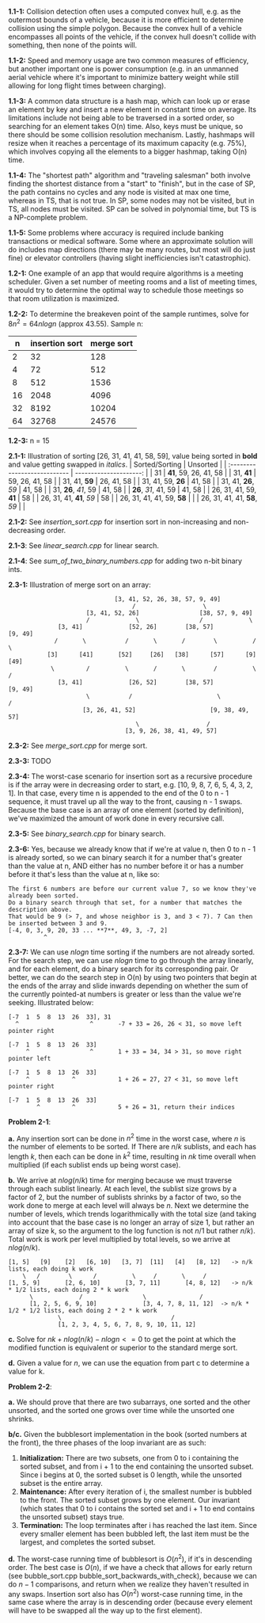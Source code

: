 **1.1-1:** Collision detection often uses a computed convex hull, e.g. as the outermost bounds of a vehicle, because it is more efficient to determine collision using the simple polygon. Because the convex hull of a vehicle encompasses all points of the vehicle, if the convex hull doesn't collide with something, then none of the points will.

**1.1-2:** Speed and memory usage are two common measures of efficiency, but another important one is power consumption (e.g. in an unmanned aerial vehicle where it's important to minimize battery weight while still allowing for long flight times between charging).

**1.1-3:** A common data structure is a hash map, which can look up or erase an element by key and insert a new element in constant time on average. Its limitations include not being able to be traversed in a sorted order, so searching for an element takes O(n) time. Also, keys must be unique, so there should be some collision resolution mechanism. Lastly, hashmaps will resize when it reaches a percentage of its maximum capacity (e.g. 75%), which involves copying all the elements to a bigger hashmap, taking O(n) time.

**1.1-4:** The "shortest path" algorithm and "traveling salesman" both involve finding the shortest distance from a "start" to "finish", but in the case of SP, the path contains no cycles and any node is visited at max one time, whereas in TS, that is not true. In SP, some nodes may not be visited, but in TS, all nodes must be visited. SP can be solved in polynomial time, but TS is a NP-complete problem.

**1.1-5:** Some problems where accuracy is required include banking transactions or medical software. Some where an approximate solution will do includes map directions (there may be many routes, but most will do just fine) or elevator controllers (having slight inefficiencies isn't catastrophic).

**1.2-1:** One example of an app that would require algorithms is a meeting scheduler. Given a set number of meeting rooms and a list of meeting times, it would try to determine the optimal way to schedule those meetings so that room utilization is maximized.

**1.2-2:** To determine the breakeven point of the sample runtimes, solve for $8n^2 = 64nlogn$ (approx 43.55). Sample n:

| n   | insertion sort | merge sort |
| --- | -------------- | ---------- |
| 2   | 32             | 128        |
| 4   | 72             | 512        |
| 8   | 512            | 1536       |
| 16  | 2048           | 4096       |
| 32  | 8192           | 10204      |
| 64  | 32768          | 24576      |

**1.2-3:** n = 15

**2.1-1:** Illustration of sorting [26, 31, 41, 41, 58, 59], value being sorted in **bold** and value getting swapped in *italics*.
| Sorted/Sorting               |               Unsorted |
| :--------------------------- | ---------------------: |
| 31                           | **41**, 59, 26, 41, 58 |
| 31, **41**                   |         59, 26, 41, 58 |
| 31, 41, **59**               |             26, 41, 58 |
| 31, 41, 59, **26**           |                 41, 58 |
| 31, 41, **26**, *59*         |                 41, 58 |
| 31, **26**, *41*, 59         |                 41, 58 |
| **26**, *31*, 41, 59         |                 41, 58 |
| 26, 31, 41, 59, **41**       |                     58 |
| 26, 31, 41, **41**, *59*     |                     58 |
| 26, 31, 41, 41, 59, **58**   |                        |
| 26, 31, 41, 41, **58**, *59* |                        |

**2.1-2:** See *insertion_sort.cpp* for insertion sort in non-increasing and non-decreasing order.

**2.1-3**: See *linear_search.cpp* for linear search.

**2.1-4**: See *sum_of_two_binary_numbers.cpp* for adding two n-bit binary ints.

**2.3-1:** Illustration of merge sort on an array:
```
                              [3, 41, 52, 26, 38, 57, 9, 49]
                                   /                   \
                      [3, 41, 52, 26]                 [38, 57, 9, 49]
                      /             \                 /             \
              [3, 41]             [52, 26]        [38, 57]            [9, 49]
             /       \           /       \       /        \          /       \
           [3]      [41]       [52]     [26]   [38]      [57]      [9]       [49]
            \         /          \       /       \        /          \        /
              [3, 41]             [26, 52]        [38, 57]             [9, 49]
                      \           /                        \          / 
                     [3, 26, 41, 52]                     [9, 38, 49, 57]
                                    \                   /
                                 [3, 9, 26, 38, 41, 49, 57]
```
**2.3-2:** See *merge_sort.cpp* for merge sort.

**2.3-3:** TODO

**2.3-4:** The worst-case scenario for insertion sort as a recursive procedure is if the array were in decreasing order to start, e.g. [10, 9, 8, 7, 6, 5, 4, 3, 2, 1]. In that case, every time n is appended to the end of the 0 to n - 1 sequence, it must travel up all the way to the front, causing n - 1 swaps. Because the base case is an array of one element (sorted by definition), we've maximized the amount of work done in every recursive call.

**2.3-5:** See *binary_search.cpp* for binary search.

**2.3-6:** Yes, because we already know that if we're at value n, then 0 to n - 1 is already sorted, so we can binary search it for a number that's greater than the value at n, AND either has no number before it or has a number before it that's less than the value at n, like so:

```
The first 6 numbers are before our current value 7, so we know they've already been sorted.
Do a binary search through that set, for a number that matches the description above.
That would be 9 (> 7, and whose neighbor is 3, and 3 < 7). 7 Can then be inserted between 3 and 9.
[-4, 0, 3, 9, 20, 33 ... **7**, 49, 3, -7, 2]
          ^                 
```

**2.3-7:** We can use $nlogn$ time sorting if the numbers are not already sorted. For the search step, we can use $nlogn$ time to go through the array linearly, and for each element, do a binary search for its corresponding pair. Or better, we can do the search step in O(n) by using two pointers that begin at the ends of the array and slide inwards depending on whether the sum of the currently pointed-at numbers is greater or less than the value we're seeking. Illustrated below:
```
[-7  1  5  8  13  26  33], 31
  ^                    ^       -7 + 33 = 26, 26 < 31, so move left pointer right

[-7  1  5  8  13  26  33]
     ^                 ^       1 + 33 = 34, 34 > 31, so move right pointer left

[-7  1  5  8  13  26  33]
     ^            ^            1 + 26 = 27, 27 < 31, so move left pointer right

[-7  1  5  8  13  26  33]
        ^         ^            5 + 26 = 31, return their indices
```

**Problem 2-1**:

**a.** Any insertion sort can be done in $n^2$ time in the worst case, where $n$ is the number of elements to be sorted. If There are $n/k$ sublists, and each has length $k$, then each can be done in $k^2$ time, resulting in $nk$ time overall when multiplied (if each sublist ends up being worst case).

**b.** We arrive at $nlog(n/k)$ time for merging because we must traverse through each sublist linearly. At each level, the sublist size grows by a factor of 2, but the number of sublists shrinks by a factor of two, so the work done to merge at each level will always be $n$. Next we determine the number of levels, which trends logarithmically with the total size (and taking into account that the base case is no longer an array of size 1, but rather an array of size k, so the argument to the log function is not $n/1$ but rather $n/k$). Total work is work per level multiplied by total levels, so we arrive at $nlog(n/k)$.
```
[1, 5]   [9]    [2]   [6, 10]   [3, 7]  [11]   [4]   [8, 12]   -> n/k lists, each doing k work
    \   /        \      /          \     /       \     /
[1, 5, 9]       [2, 6, 10]       [3, 7, 11]       [4, 8, 12]   -> n/k * 1/2 lists, each doing 2 * k work
      \             /                 \               /
      [1, 2, 5, 6, 9, 10]             [3, 4, 7, 8, 11, 12]  -> n/k * 1/2 * 1/2 lists, each doing 2 * 2 * k work
              \                               /
              [1, 2, 3, 4, 5, 6, 7, 8, 9, 10, 11, 12]

```
**c.** Solve for $nk + nlog(n/k) - nlogn <= 0$ to get the point at which the modified function is equivalent or superior to the standard merge sort.

**d.** Given a value for $n$, we can use the equation from part c to determine a value for k.

**Problem 2-2**:

**a.** We should prove that there are two subarrays, one sorted and the other unsorted, and the sorted one grows over time while the unsorted one shrinks.

**b/c.** Given the bubblesort implementation in the book (sorted numbers at the front), the three phases of the loop invariant are as such:

1. **Initialization:** There are two subsets, one from 0 to i containing the sorted subset, and from i + 1 to the end containing the unsorted subset. Since i begins at 0, the sorted subset is 0 length, while the unsorted subset is the entire array.
2. **Maintenance:** After every iteration of i, the smallest number is bubbled to the front. The sorted subset grows by one element. Our invariant (which states that 0 to i contains the sorted set and i + 1 to end contains the unsorted subset) stays true.
3. **Termination:** The loop terminates after i has reached the last item. Since every smaller element has been bubbled left, the last item must be the largest, and completes the sorted subset.

**d.** The worst-case running time of bubblesort is $O(n^2)$, if it's in descending order. The best case is $O(n)$, if we have a check that allows for early return (see bubble_sort.cpp bubble_sort_backwards_with_check), because we can do $n - 1$ comparisons, and return when we realize they haven't resulted in any swaps. Insertion sort also has $O(n^2)$ worst-case running time, in the same case where the array is in descending order (because every element will have to be swapped all the way up to the first element).